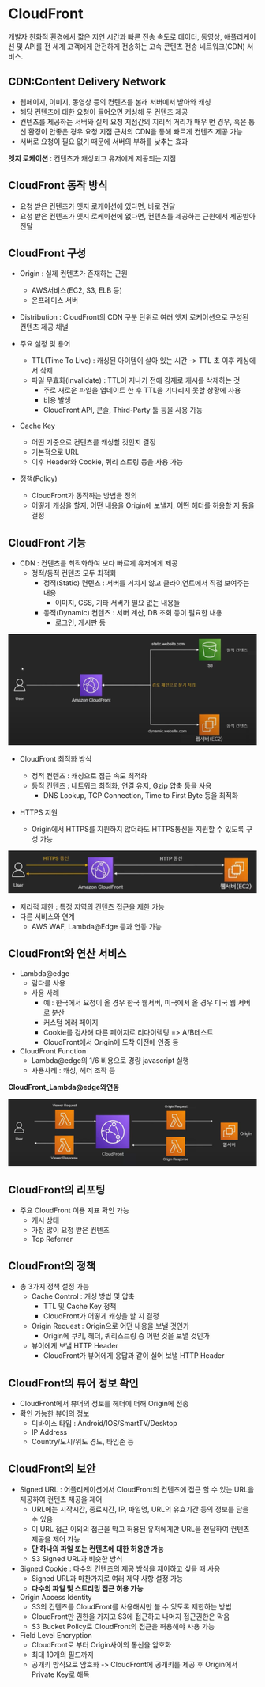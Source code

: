 # CloudFront

개발자 친화적 환경에서 짧은 지연 시간과 빠른 전송 속도로 데이터, 동영상, 애플리케이션 및 API를 전 세계 고객에게 안전하게 전송하는 고속 콘텐츠 전송 네트워크(CDN) 서비스.

## CDN:Content Delivery Network

* 웹페이지, 이미지, 동영상 등의 컨텐츠를 본래 서버에서 받아와 캐싱
* 해당 컨텐츠에 대한 요청이 들어오면 캐싱해 둔 컨텐츠 제공
* 컨텐츠를 제공하는 서버와 실제 요청 지점간의 지리적 거리가 매우 먼 경우, 혹은 통신 환경이 안좋은 경우 요청 지점 근처의 CDN을 통해 빠르게 컨텐츠 제공 가능
* 서버로 요청이 필요 없기 때문에 서버의 부하를 낮추는 효과

**엣지 로케이션** : 컨텐츠가 캐싱되고 유저에게 제공되는 지점

## CloudFront 동작 방식

* 요청 받은 컨텐츠가 엣지 로케이션에 있다면, 바로 전달
* 요청 받은 컨텐츠가 엣지 로케이션에 없다면, 컨텐츠를 제공하는 근원에서 제공받아 전달

## CloudFront 구성

* Origin : 실제 컨텐츠가 존재하는 근원
  * AWS서비스(EC2, S3, ELB 등)
  * 온프레미스 서버
* Distribution : CloudFront의 CDN 구분 단위로 여러 엣지 로케이션으로 구성된 컨텐츠 제공 채널
* 주요 설정 및 용어
  * TTL(Time To Live) : 캐싱된 아이템이 살아 있는 시간 -> TTL 초 이후 캐싱에서 삭제
  * 파일 무효화(Invalidate) : TTL이 지나기 전에 강제로 캐시를 삭제하는 것
    * 주로 새로운 파일을 업데이트 한 후 TTL을 기다리지 못할 상황에 사용
    * 비용 발생
    * CloudFront API, 콘솔, Third-Party 툴 등을 사용 가능

* Cache Key
  * 어떤 기준으로 컨텐츠를 캐싱할 것인지 결정
  * 기본적으로 URL
  * 이후 Header와 Cookie, 쿼리 스트링 등을 사용 가능
* 정책(Policy)
  * CloudFront가 동작하는 방법을 정의
  * 어떻게 캐싱을 할지, 어떤 내용을 Origin에 보낼지, 어떤 헤더를 허용할 지 등을 결정

## CloudFront 기능

* CDN : 컨텐츠를 최적화하여 보다 빠르게 유저에게 제공
  * 정적/동적 컨텐츠 모두 최적화
    * 정적(Static) 컨텐츠 : 서버를 거치지 않고 클라이언트에서 직접 보여주는 내용
      * 이미지, CSS, 기타 서버가 필요 없는 내용들
    * 동적(Dynamic) 컨텐츠 : 서버 계산, DB 조회 등이 필요한 내용
      * 로그인, 게시판 등

![](./images/CloudFront_컨텐츠처리.png)

* CloudFront 최적화 방식
  * 정적 컨텐츠 : 캐싱으로 접근 속도 최적화
  * 동적 컨텐츠 : 네트워크 최적화, 연결 유지, Gzip 압축 등을 사용
    * DNS Lookup, TCP Connection, Time to First Byte 등을 최적화

* HTTPS 지원
  * Origin에서 HTTPS를 지원하지 않더라도 HTTPS통신을 지원할 수 있도록 구성 가능

![](./images/CloudFront_HTTPS지원방식.png)

* 지리적 제한 : 특정 지역의 컨텐츠 접근을 제한 가능
* 다른 서비스와 연계
  * AWS WAF, Lambda@Edge 등과 연동 가능

## CloudFront와 연산 서비스

* Lambda@edge
  * 람다를 사용
  * 사용 사례
    * 예 : 한국에서 요청이 올 경우 한국 웹서버, 미국에서 올 경우 미국 웹 서버로 분산
    * 커스텀 에러 페이지
    * Cookie를 검사해 다른 페이지로 리다이렉팅 => A/B테스트
    * CloudFront에서 Origin에 도착 이전에 인증 등
* CloudFront Function
  * Lambda@edge의 1/6 비용으로 경량 javascript 실행
  * 사용사례 : 캐싱, 헤더 조작 등

**CloudFront_Lambda@edge와연동**

![](./images/CloudFront_Lambda@edge와연동.png)

## CloudFront의 리포팅

* 주요 CloudFront 이용 지표 확인 가능
  * 캐시 상태
  * 가장 많이 요청 받은 컨텐츠
  * Top Referrer

## CloudFront의 정책

* 총 3가지 정책 설정 가능
  * Cache Control : 캐싱 방법 및 압축
    * TTL 및 Cache Key 정책
    * CloudFront가 어떻게 캐싱을 할 지 결정
  * Origin Request : Origin으로 어떤 내용을 보낼 것인가
    * Origin에 쿠키, 헤더, 쿼리스트링 중 어떤 것을 보낼 것인가
  * 뷰어에게 보낼 HTTP Header
    * CloudFront가 뷰어에게 응답과 같이 실어 보낼 HTTP Header

## CloudFront의 뷰어 정보 확인

* CloudFront에서 뷰어의 정보를 헤더에 더해 Origin에 전송
* 확인 가능한 뷰어의 정보
  * 디바이스 타입 : Android/IOS/SmartTV/Desktop
  * IP Address
  * Country/도시/위도 경도, 타임존 등

## CloudFront의 보안

* Signed URL : 어플리케이션에서 CloudFront의 컨텐츠에 접근 할 수 있는 URL을 제공하여 컨텐츠 제공을 제어
  * URL에는 시작시간, 종료시간, IP, 파일명, URL의 유효기간 등의 정보를 담을 수 있음
  * 이 URL 접근 이외의 접근을 막고 허용된 유저에게만 URL을 전달하여 컨텐츠 제공을 제어 가능
  * **단 하나의 파일 또는 컨텐츠에 대한 허용만 가능**
  * S3 Signed URL과 비슷한 방식
* Signed Cookie : 다수의 컨텐츠의 제공 방식을 제어하고 싶을 때 사용
  * Signed URL과 마찬가지로 여러 제약 사항 설정 가능
  * **다수의 파일 및 스트리밍 접근 허용 가능**
* Origin Access Identity
  * S3의 컨텐츠를 CloudFront를 사용해서만 볼 수 있도록 제한하는 방법
  * CloudFront만 권한을 가지고 S3에 접근하고 나머지 접근권한은 막음
  * S3 Bucket Policy로 CloudFront의 접근을 허용해야 사용 가능
* Field Level Encryption
  * CloudFront로 부터 Origin사이의 통신을 암호화
  * 최대 10개의 필드까지
  * 공개키 방식으로 암호화 -> CloudFront에 공개키를 제공 후 Origin에서 Private Key로 해독
